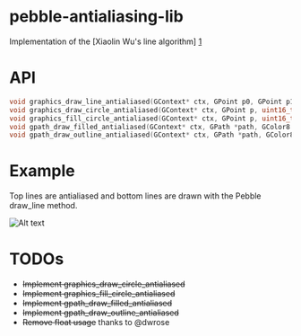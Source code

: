 # pebble-antialiasing-lib
Implementation of the [Xiaolin Wu's line algorithm] [1]

# API
```c
void graphics_draw_line_antialiased(GContext* ctx, GPoint p0, GPoint p1, GColor8 stroke_color);
void graphics_draw_circle_antialiased(GContext* ctx, GPoint p, uint16_t radius, GColor8 stroke_color);
void graphics_fill_circle_antialiased(GContext* ctx, GPoint p, uint16_t radius, GColor8 fill_color);
void gpath_draw_filled_antialiased(GContext* ctx, GPath *path, GColor8 fill_color);
void gpath_draw_outline_antialiased(GContext* ctx, GPath *path, GColor8 stroke_color);
```
# Example

Top lines are antialiased and bottom lines are drawn with the Pebble draw_line method.

![Alt text](/both-big.bmp?raw=true "Example")


# TODOs

 - ~~Implement graphics_draw_circle_antialiased~~
 - ~~Implement graphics_fill_circle_antialiased~~
 - ~~Implement gpath_draw_filled_antialiased~~
 - ~~Implement gpath_draw_outline_antialiased~~
 - ~~Remove float usage~~ thanks to @dwrose

[1]:http://en.wikipedia.org/wiki/Xiaolin_Wu%27s_line_algorithm
